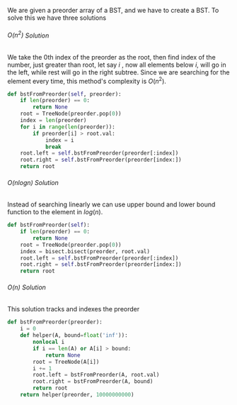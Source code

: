 We are given a preorder array of a BST, and we have to create a BST. To solve this we have three solutions

###### $O(n^2)$ Solution
We take the 0th index of the preorder as the root, then find index of the number, just greater than root, let say $i$ , now all elements below $i$, will go in the left, while rest will go in the right subtree. Since we are searching for the element every time, this method's complexity is $O(n^2)$.

```python
def bstFromPreorder(self, preorder):
    if len(preorder) == 0:
        return None
    root = TreeNode(preorder.pop(0))
    index = len(preorder)
    for i in range(len(preorder)):
        if preorder[i] > root.val:
            index = i
            break
    root.left = self.bstFromPreorder(preorder[:index])
    root.right = self.bstFromPreorder(preorder[index:])
    return root
```

###### $O(nlogn)$ Solution
Instead of searching linearly we can use upper bound and lower bound function to the element in $log(n)$.
```python
def bstFromPreorder(self):
    if len(preorder) == 0:
        return None
    root = TreeNode(preorder.pop(0))
    index = bisect.bisect(preorder, root.val)
    root.left = self.bstFromPreorder(preorder[:index])
    root.right = self.bstFromPreorder(preorder[index:])
    return root
```

###### $O(n)$ Solution
This solution tracks and indexes the preorder
```python
def bstFromPreorder(preorder):
    i = 0
    def helper(A, bound=float('inf')):
        nonlocal i
        if i == len(A) or A[i] > bound:
            return None
        root = TreeNode(A[i])
        i += 1
        root.left = bstFromPreorder(A, root.val)
        root.right = bstFromPreorder(A, bound)
        return root
    return helper(preorder, 10000000000)
```
